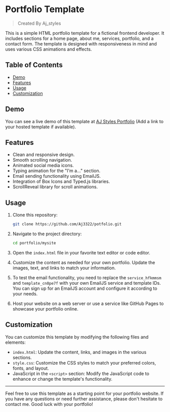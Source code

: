 # Portfolio Template

>Created By Aj_styles

This is a simple HTML portfolio template for a fictional frontend developer. It includes sections for a home page, about me, services, portfolio, and a contact form. The template is designed with responsiveness in mind and uses various CSS animations and effects.

## Table of Contents

- [Demo](#demo)
- [Features](#features)
- [Usage](#usage)
- [Customization](#customization)


## Demo

You can see a live demo of this template at [AJ Styles Portfolio](#) (Add a link to your hosted template if available).

## Features

- Clean and responsive design.
- Smooth scrolling navigation.
- Animated social media icons.
- Typing animation for the "I'm a..." section.
- Email sending functionality using EmailJS.
- Integration of Box Icons and Typed.js libraries.
- ScrollReveal library for scroll animations.

## Usage

1. Clone this repository:

   ```bash
   git clone https://github.com/Aj3322/potfolio.git
   ```

2. Navigate to the project directory:

   ```bash
   cd portfolio/mysite
   ```

3. Open the `index.html` file in your favorite text editor or code editor.

4. Customize the content as needed for your own portfolio. Update the images, text, and links to match your information.

5. To test the email functionality, you need to replace the `service_hfkmmsm` and `template_cn0pe7f` with your own EmailJS service and template IDs. You can sign up for an EmailJS account and configure it according to your needs.

6. Host your website on a web server or use a service like GitHub Pages to showcase your portfolio online.

## Customization

You can customize this template by modifying the following files and elements:

- `index.html`: Update the content, links, and images in the various sections.
- `style.css`: Customize the CSS styles to match your preferred colors, fonts, and layout.
- JavaScript in the `<script>` section: Modify the JavaScript code to enhance or change the template's functionality.

---

Feel free to use this template as a starting point for your portfolio website. If you have any questions or need further assistance, please don't hesitate to contact me. Good luck with your portfolio!
